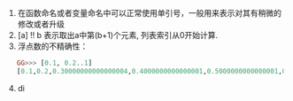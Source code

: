 1. 在函数命名或者变量命名中可以正常使用单引号，一般用来表示对其有稍微的修改或者升级
2. [a] !! b 表示取出a中第(b+1)个元素, 列表索引从0开始计算.
3. 浮点数的不精确性：
````Haskell
   GG>>> [0.1, 0.2..1]
   [0.1,0.2,0.30000000000000004,0.4000000000000001,0.5000000000000001,0.6000000000000001,0.7000000000000001,0.8,0.9,1.0]
````
4. di